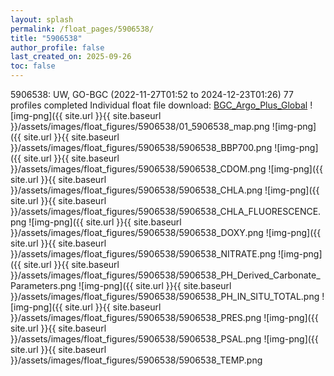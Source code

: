 ```yaml
---
layout: splash
permalink: /float_pages/5906538/
title: "5906538"
author_profile: false
last_created_on: 2025-09-26
toc: false
---
```

 
5906538: UW, GO-BGC (2022-11-27T01:52 to 2024-12-23T01:26)
77 profiles completed
Individual float file download: [BGC_Argo_Plus_Global](https://ftp.soest.hawaii.edu/bgc_argo_plus/Individual_Floats/outliers_removed/5906538_Sprof_processed.nc)
![img-png]({{ site.url }}{{ site.baseurl }}/assets/images/float_figures/5906538/01_5906538_map.png
![img-png]({{ site.url }}{{ site.baseurl }}/assets/images/float_figures/5906538/5906538_BBP700.png
![img-png]({{ site.url }}{{ site.baseurl }}/assets/images/float_figures/5906538/5906538_CDOM.png
![img-png]({{ site.url }}{{ site.baseurl }}/assets/images/float_figures/5906538/5906538_CHLA.png
![img-png]({{ site.url }}{{ site.baseurl }}/assets/images/float_figures/5906538/5906538_CHLA_FLUORESCENCE.png
![img-png]({{ site.url }}{{ site.baseurl }}/assets/images/float_figures/5906538/5906538_DOXY.png
![img-png]({{ site.url }}{{ site.baseurl }}/assets/images/float_figures/5906538/5906538_NITRATE.png
![img-png]({{ site.url }}{{ site.baseurl }}/assets/images/float_figures/5906538/5906538_PH_Derived_Carbonate_Parameters.png
![img-png]({{ site.url }}{{ site.baseurl }}/assets/images/float_figures/5906538/5906538_PH_IN_SITU_TOTAL.png
![img-png]({{ site.url }}{{ site.baseurl }}/assets/images/float_figures/5906538/5906538_PRES.png
![img-png]({{ site.url }}{{ site.baseurl }}/assets/images/float_figures/5906538/5906538_PSAL.png
![img-png]({{ site.url }}{{ site.baseurl }}/assets/images/float_figures/5906538/5906538_TEMP.png
